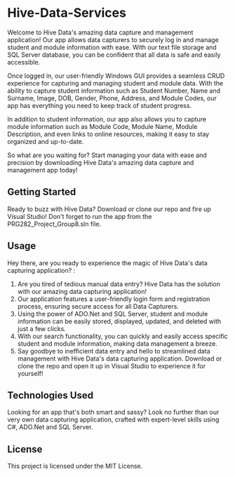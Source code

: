# Hive-Data-Services
Welcome to Hive Data's amazing data capture and management application! Our app allows data capturers to securely log in and manage student and module information with ease. With our text file storage and SQL Server database, you can be confident that all data is safe and easily accessible.

Once logged in, our user-friendly Windows GUI provides a seamless CRUD experience for capturing and managing student and module data. With the ability to capture student information such as Student Number, Name and Surname, Image, DOB, Gender, Phone, Address, and Module Codes, our app has everything you need to keep track of student progress.

In addition to student information, our app also allows you to capture module information such as Module Code, Module Name, Module Description, and even links to online resources, making it easy to stay organized and up-to-date.

So what are you waiting for? Start managing your data with ease and precision by downloading Hive Data's amazing data capture and management app today!

## Getting Started
Ready to buzz with Hive Data? Download or clone our repo and fire up Visual Studio! Don't forget to run the app from the PRG282_Project_Group8.sln file.

## Usage
Hey there, are you ready to experience the magic of Hive Data's data capturing application? :

1.  Are you tired of tedious manual data entry? Hive Data has the solution with our amazing data capturing application!
2.  Our application features a user-friendly login form and registration process, ensuring secure access for all Data Capturers.
3.  Using the power of ADO.Net and SQL Server, student and module information can be easily stored, displayed, updated, and deleted with just a few clicks.
4.  With our search functionality, you can quickly and easily access specific student and module information, making data management a breeze.
5.  Say goodbye to inefficient data entry and hello to streamlined data management with Hive Data's data capturing application. Download or clone the repo and open it up in Visual Studio to experience it for yourself!

## Technologies Used
Looking for an app that's both smart and sassy? Look no further than our very own data capturing application, crafted with expert-level skills using C#, ADO.Net and SQL Server.

## License
This project is licensed under the MIT License.
